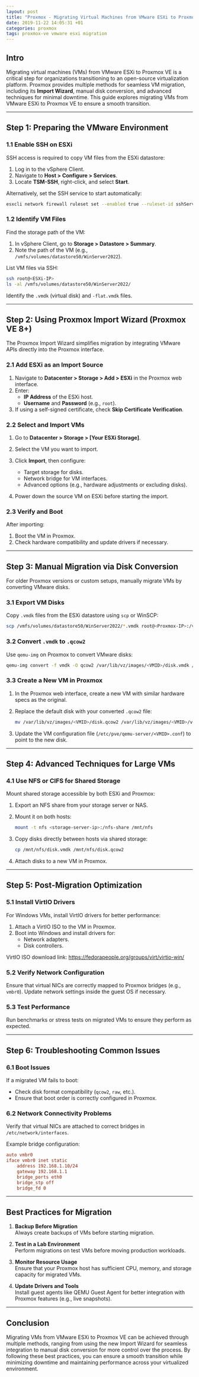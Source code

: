 ```yaml
---
layout: post
title: "Proxmox - Migrating Virtual Machines from VMware ESXi to Proxmox VE"
date: 2019-11-22 14:05:31 +01
categories: proxmox
tags: proxmox-ve vmware esxi migration
---
```


## Intro

Migrating virtual machines (VMs) from VMware ESXi to Proxmox VE is a critical step for organizations transitioning to an open-source virtualization platform. Proxmox provides multiple methods for seamless VM migration, including its **Import Wizard**, manual disk conversion, and advanced techniques for minimal downtime. This guide explores migrating VMs from VMware ESXi to Proxmox VE to ensure a smooth transition.

---

## Step 1: Preparing the VMware Environment

### **1.1 Enable SSH on ESXi**

SSH access is required to copy VM files from the ESXi datastore:

1. Log in to the vSphere Client.
2. Navigate to **Host > Configure > Services**.
3. Locate **TSM-SSH**, right-click, and select **Start**.

Alternatively, set the SSH service to start automatically:

```sh
esxcli network firewall ruleset set --enabled true --ruleset-id sshServer
```

### **1.2 Identify VM Files**

Find the storage path of the VM:

1. In vSphere Client, go to **Storage > Datastore > Summary**.
2. Note the path of the VM (e.g., `/vmfs/volumes/datastore50/WinServer2022`).

List VM files via SSH:

```sh
ssh root@<ESXi-IP>
ls -al /vmfs/volumes/datastore50/WinServer2022/
```

Identify the `.vmdk` (virtual disk) and `-flat.vmdk` files.

---

## Step 2: Using Proxmox Import Wizard (Proxmox VE 8+)

The Proxmox Import Wizard simplifies migration by integrating VMware APIs directly into the Proxmox interface.

### **2.1 Add ESXi as an Import Source**

1. Navigate to **Datacenter > Storage > Add > ESXi** in the Proxmox web interface.
2. Enter:
   - **IP Address** of the ESXi host.
   - **Username** and **Password** (e.g., `root`).
3. If using a self-signed certificate, check **Skip Certificate Verification**.

### **2.2 Select and Import VMs**

1. Go to **Datacenter > Storage > [Your ESXi Storage]**.
2. Select the VM you want to import.
3. Click **Import**, then configure:

   - Target storage for disks.
   - Network bridge for VM interfaces.
   - Advanced options (e.g., hardware adjustments or excluding disks).

4. Power down the source VM on ESXi before starting the import.

### **2.3 Verify and Boot**

After importing:

1. Boot the VM in Proxmox.
2. Check hardware compatibility and update drivers if necessary.

---

## Step 3: Manual Migration via Disk Conversion

For older Proxmox versions or custom setups, manually migrate VMs by converting VMware disks.

### **3.1 Export VM Disks**

Copy `.vmdk` files from the ESXi datastore using `scp` or WinSCP:

```sh
scp /vmfs/volumes/datastore50/WinServer2022/*.vmdk root@<Proxmox-IP>:/var/lib/vz/images/<VMID>/
```

### **3.2 Convert `.vmdk` to `.qcow2`**

Use `qemu-img` on Proxmox to convert VMware disks:

```sh
qemu-img convert -f vmdk -O qcow2 /var/lib/vz/images/<VMID>/disk.vmdk /var/lib/vz/images/<VMID>/disk.qcow2
```

### **3.3 Create a New VM in Proxmox**

1. In the Proxmox web interface, create a new VM with similar hardware specs as the original.
2. Replace the default disk with your converted `.qcow2` file:

   ```sh
   mv /var/lib/vz/images/<VMID>/disk.qcow2 /var/lib/vz/images/<VMID>/vm-<VMID>-disk-0.qcow2
   ```

3. Update the VM configuration file (`/etc/pve/qemu-server/<VMID>.conf`) to point to the new disk.

---

## Step 4: Advanced Techniques for Large VMs

### **4.1 Use NFS or CIFS for Shared Storage**

Mount shared storage accessible by both ESXi and Proxmox:

1. Export an NFS share from your storage server or NAS.
2. Mount it on both hosts:

   ```sh
   mount -t nfs <storage-server-ip>:/nfs-share /mnt/nfs
   ```

3. Copy disks directly between hosts via shared storage:

   ```sh
   cp /mnt/nfs/disk.vmdk /mnt/nfs/disk.qcow2
   ```

4. Attach disks to a new VM in Proxmox.

---

## Step 5: Post-Migration Optimization

### **5.1 Install VirtIO Drivers**

For Windows VMs, install VirtIO drivers for better performance:

1. Attach a VirtIO ISO to the VM in Proxmox.
2. Boot into Windows and install drivers for:
   - Network adapters.
   - Disk controllers.

VirtIO ISO download link: https://fedorapeople.org/groups/virt/virtio-win/

### **5.2 Verify Network Configuration**

Ensure that virtual NICs are correctly mapped to Proxmox bridges (e.g., `vmbr0`). Update network settings inside the guest OS if necessary.

### **5.3 Test Performance**

Run benchmarks or stress tests on migrated VMs to ensure they perform as expected.

---

## Step 6: Troubleshooting Common Issues

### **6.1 Boot Issues**

If a migrated VM fails to boot:

- Check disk format compatibility (`qcow2`, `raw`, etc.).
- Ensure that boot order is correctly configured in Proxmox.

### **6.2 Network Connectivity Problems**

Verify that virtual NICs are attached to correct bridges in `/etc/network/interfaces`.

Example bridge configuration:

```conf
auto vmbr0
iface vmbr0 inet static
    address 192.168.1.10/24
    gateway 192.168.1.1
    bridge_ports eth0
    bridge_stp off
    bridge_fd 0
```

---

## Best Practices for Migration

1. **Backup Before Migration**  
   Always create backups of VMs before starting migration.

2. **Test in a Lab Environment**  
   Perform migrations on test VMs before moving production workloads.

3. **Monitor Resource Usage**  
   Ensure that your Proxmox host has sufficient CPU, memory, and storage capacity for migrated VMs.

4. **Update Drivers and Tools**  
   Install guest agents like QEMU Guest Agent for better integration with Proxmox features (e.g., live snapshots).

---

## Conclusion

Migrating VMs from VMware ESXi to Proxmox VE can be achieved through multiple methods, ranging from using the new Import Wizard for seamless integration to manual disk conversion for more control over the process. By following these best practices, you can ensure a smooth transition while minimizing downtime and maintaining performance across your virtualized environment.
